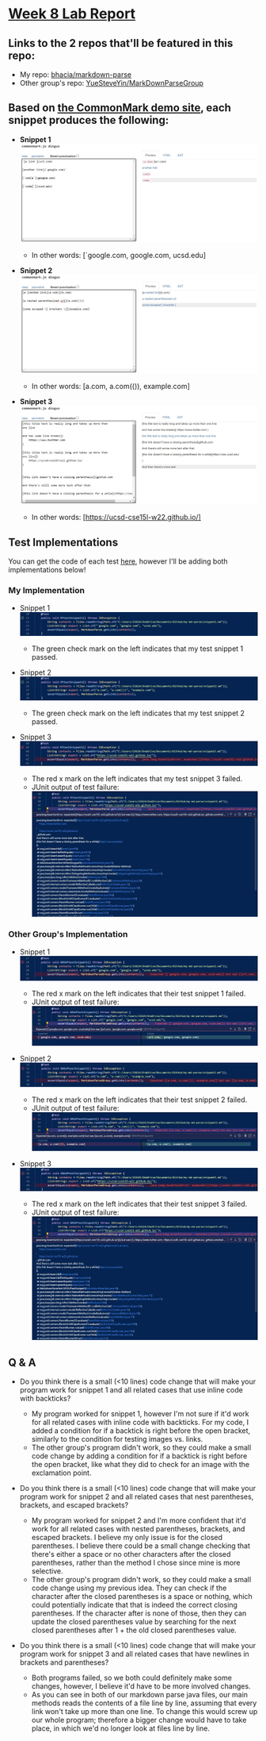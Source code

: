 # [Week 8 Lab Report](https://github.com/bhacia/cse15l-week8-labreport4)

## Links to the 2 repos that'll be featured in this repo:

- My repo: [bhacia/markdown-parse](https://github.com/bhacia/markdown-parse)
- Other group's repo: [YueSteveYin/MarkDownParseGroup](https://github.com/YueSteveYin/MarkDownParseGroup)

## Based on [the CommonMark demo site](https://spec.commonmark.org/dingus/), each snippet produces the following:

- **Snippet 1** ![Snippet 1](snippet-1-output.jpg)
    - In other words: [`google.com, google.com, ucsd.edu]
 
- **Snippet 2** ![Snippet 2](snippet-2-output.jpg)
    - In other words: [a.com, a.com(()), example.com]

- **Snippet 3** ![Snippet 3](snippet-3-output.jpg)
    - In other words: [https://ucsd-cse15l-w22.github.io/]
  
## Test Implementations

You can get the code of each test [here](https://github.com/bhacia/cse15l-week8-labreport4/blob/main/MarkdownParseTest.java), however I'll be adding both implementations below!
  
### My Implementation

- Snippet 1 ![My Snippet 1](my-test-snippet-1.jpg)
    - The green check mark on the left indicates that my test snippet 1 passed.
  
- Snippet 2 ![My Snippet 2](my-test-snippet-2.jpg)
    - The green check mark on the left indicates that my test snippet 2 passed.
  
- Snippet 3 ![My Snippet 3](my-test-snippet-3.jpg)
    - The red x mark on the left indicates that my test snippet 3 failed.
    - JUnit output of test failure: ![My Snippet 3 Failure](my-test-snippet-3-failure.jpg)
  
### Other Group's Implementation
  
- Snippet 1 ![Group Snippet 1](group-test-snippet-1.jpg)
    - The red x mark on the left indicates that their test snippet 1 failed.
    - JUnit output of test failure: ![Group Snippet 1 Failure](group-test-snippet-1-failure.jpg)
  
- Snippet 2 ![Group Snippet 2](group-test-snippet-2.jpg)
    - The red x mark on the left indicates that their test snippet 2 failed.
    - JUnit output of test failure: ![Group Snippet 2 Failure](group-test-snippet-2-failure.jpg)
  
- Snippet 3 ![Group Snippet 3](group-test-snippet-3.jpg)
    - The red x mark on the left indicates that their test snippet 3 failed.
    - JUnit output of test failure: ![Group Snippet 3 Failure](group-test-snippet-3-failure.jpg)
  
## Q & A
  
- Do you think there is a small (<10 lines) code change that will make your program work for snippet 1 and all related cases that use inline code with backticks?
    - My program worked for snippet 1, however I'm not sure if it'd work for all related cases with inline code with backticks. For my code, I added a condition for if a backtick is right before the open bracket, similarly to the condition for testing images vs. links.
    - The other group's program didn't work, so they could make a small code change by adding a condition for if a backtick is right before the open bracket, like what they did to check for an image with the exclamation point.

- Do you think there is a small (<10 lines) code change that will make your program work for snippet 2 and all related cases that nest parentheses, brackets, and escaped brackets?
    - My program worked for snippet 2 and I'm more confident that it'd work for all related cases with nested parentheses, brackets, and escaped brackets. I believe my only issue is for the closed parentheses. I believe there could be a small change checking that there's either a space or no other characters after the closed parentheses, rather than the method I chose since mine is more selective.
    - The other group's program didn't work, so they could make a small code change using my previous idea. They can check if the character after the closed parentheses is a space or nothing, which could potentially indicate that that is indeed the correct closing parentheses. If the character after is none of those, then they can update the closed parentheses value by searching for the next closed parentheses after 1 + the old closed parentheses value.

- Do you think there is a small (<10 lines) code change that will make your program work for snippet 3 and all related cases that have newlines in brackets and parentheses?
    - Both programs failed, so we both could definitely make some changes, however, I believe it'd have to be more involved changes.
    - As you can see in both of our markdown parse java files, our main methods reads the contents of a file line by line, assuming that every link won't take up more than one line. To change this would screw up our whole program; therefore a bigger change would have to take place, in which we'd no longer look at files line by line.
